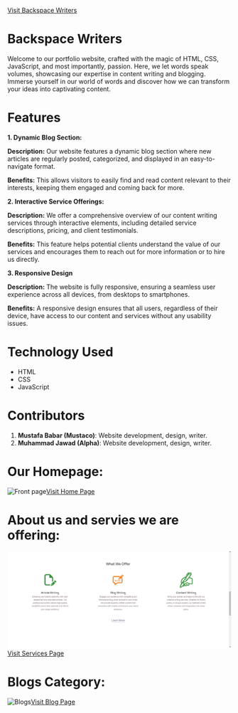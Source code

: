 
[Visit Backspace Writers](https://mustaco.github.io/BackspaceWriters/)

# Backspace Writers
Welcome to our portfolio website, crafted with the magic of HTML, CSS, JavaScript, and most importantly, passion. Here, we let words speak volumes, showcasing our expertise in content writing and blogging. Immerse yourself in our world of words and discover how we can transform your ideas into captivating content.

# Features
**1. Dynamic Blog Section:**

**Description:** Our website features a dynamic blog section where new articles are regularly posted, categorized, and displayed in an easy-to-navigate format.

**Benefits:** This allows visitors to easily find and read content relevant to their interests, keeping them engaged and coming back for more.

**2. Interactive Service Offerings:**

**Description:** We offer a comprehensive overview of our content writing services through interactive elements, including detailed service descriptions, pricing, and client testimonials.

**Benefits:** This feature helps potential clients understand the value of our services and encourages them to reach out for more information or to hire us directly.

**3. Responsive Design**

**Description:** The website is fully responsive, ensuring a seamless user experience across all devices, from desktops to smartphones.

**Benefits:** A responsive design ensures that all users, regardless of their device, have access to our content and services without any usability issues.

# Technology Used
- HTML
- CSS
- JavaScript

# Contributors
1. **Mustafa Babar (Mustaco)**: Website development, design, writer.
2. **Muhammad Jawad (Alpha)**: Website development, design, writer.

# Our Homepage:
![Front page](https://github.com/user-attachments/assets/383f4bb3-f1d9-4e73-a22e-0e362d107859)[Visit Home Page](https://mustaco.github.io/BackspaceWriters/)

#  About us and servies we are offering: 
![Services](image.png)[Visit Services Page](https://mustaco.github.io/BackspaceWriters/)

# Blogs Category:
![Blogs](https://github.com/user-attachments/assets/cbfd6d8f-db96-40f8-a492-1f2ab1a2c611)[Visit Blog Page](https://mustaco.github.io/BackspaceWriters/blog.html)
